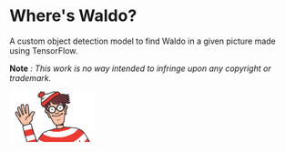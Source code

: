 # Where's Waldo?
A custom object detection model to find Waldo in a given picture made using TensorFlow.

**Note** *: This work is no way intended to infringe upon any copyright or trademark.*

<img src="/README Resources/684929827Find Waldo.jpg" width="150" align="center" >
